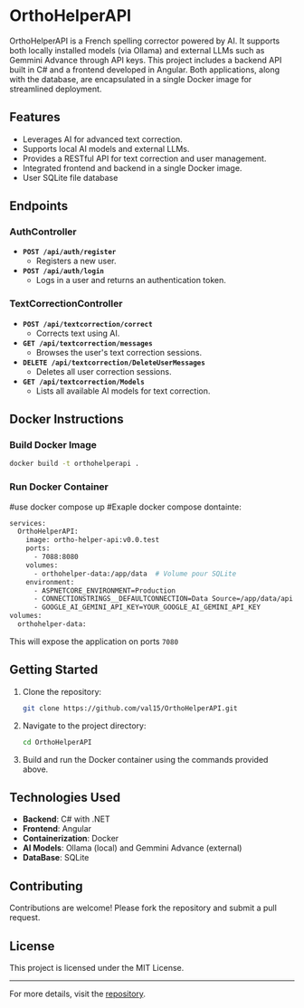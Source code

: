 # OrthoHelperAPI

OrthoHelperAPI is a French spelling corrector powered by AI. It supports both locally installed models (via Ollama) and external LLMs such as Gemmini Advance through API keys. This project includes a backend API built in C# and a frontend developed in Angular. Both applications, along with the database, are encapsulated in a single Docker image for streamlined deployment.

## Features
- Leverages AI for advanced text correction.
- Supports local AI models and external LLMs.
- Provides a RESTful API for text correction and user management.
- Integrated frontend and backend in a single Docker image.
- User SQLite file database

## Endpoints

### AuthController
- **`POST /api/auth/register`**
  - Registers a new user.
- **`POST /api/auth/login`**
  - Logs in a user and returns an authentication token.



### TextCorrectionController
- **`POST /api/textcorrection/correct`**
  - Corrects text using AI.
- **`GET /api/textcorrection/messages`**
  - Browses the user's text correction sessions.
- **`DELETE /api/textcorrection/DeleteUserMessages`**
  - Deletes all user correction sessions.
- **`GET /api/textcorrection/Models`**
  - Lists all available AI models for text correction.


## Docker Instructions

### Build Docker Image
```bash
docker build -t orthohelperapi .
```

### Run Docker Container
#use docker compose up
#Exaple docker compose dontainte:
```bash
services:
  OrthoHelperAPI:
    image: ortho-helper-api:v0.0.test
    ports:
      - 7088:8080    
    volumes:
      - orthohelper-data:/app/data  # Volume pour SQLite
    environment:
      - ASPNETCORE_ENVIRONMENT=Production
      - CONNECTIONSTRINGS__DEFAULTCONNECTION=Data Source=/app/data/api.db;
      - GOOGLE_AI_GEMINI_API_KEY=YOUR_GOOGLE_AI_GEMINI_API_KEY
volumes:
  orthohelper-data:
```

This will expose the application on ports `7080`

## Getting Started

1. Clone the repository:
   ```bash
   git clone https://github.com/val15/OrthoHelperAPI.git
   ```
2. Navigate to the project directory:
   ```bash
   cd OrthoHelperAPI
   ```
3. Build and run the Docker container using the commands provided above.

## Technologies Used
- **Backend**: C# with .NET
- **Frontend**: Angular
- **Containerization**: Docker
- **AI Models**: Ollama (local) and Gemmini Advance (external)
- **DataBase**: SQLite

## Contributing
Contributions are welcome! Please fork the repository and submit a pull request.

## License
This project is licensed under the MIT License.

---

For more details, visit the [repository](https://github.com/val15/OrthoHelperAPI).
